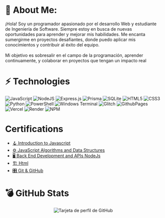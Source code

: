 # 💫 About Me:
¡Hola! Soy un programador apasionado por el desarrollo Web y estudiante de Ingeniería de Software. Siempre estoy en busca de nuevas oportunidades para aprender y mejorar mis habilidades. Me encanta sumergirme en proyectos desafiantes, donde puedo aplicar mis conocimientos y contribuir al éxito del equipo.<br><br>Mi objetivo es sobresalir en el campo de la programación, aprender continuamente, y colaborar en proyectos que tengan un impacto real

# ⚡ Technologies
![JavaScript](https://img.shields.io/badge/javascript-%23323330.svg?style=for-the-badge&logo=javascript&logoColor=%23F7DF1E) ![NodeJS](https://img.shields.io/badge/node.js-6DA55F?style=for-the-badge&logo=node.js&logoColor=white) ![Express.js](https://img.shields.io/badge/express.js-%23404d59.svg?style=for-the-badge&logo=express&logoColor=%2361DAFB) ![Prisma](https://img.shields.io/badge/Prisma-3982CE?style=for-the-badge&logo=Prisma&logoColor=white) ![SQLite](https://img.shields.io/badge/sqlite-%2307405e.svg?style=for-the-badge&logo=sqlite&logoColor=white) ![HTML5](https://img.shields.io/badge/html5-%23E34F26.svg?style=for-the-badge&logo=html5&logoColor=white) ![CSS3](https://img.shields.io/badge/css3-%231572B6.svg?style=for-the-badge&logo=css3&logoColor=white) ![Python](https://img.shields.io/badge/python-3670A0?style=for-the-badge&logo=python&logoColor=ffdd54) ![PowerShell](https://img.shields.io/badge/PowerShell-%235391FE.svg?style=for-the-badge&logo=powershell&logoColor=white) ![Windows Terminal](https://img.shields.io/badge/Windows%20Terminal-%234D4D4D.svg?style=for-the-badge&logo=windows-terminal&logoColor=white)  ![Glitch](https://img.shields.io/badge/glitch-%233333FF.svg?style=for-the-badge&logo=glitch&logoColor=white) ![GithubPages](https://img.shields.io/badge/github%20pages-121013?style=for-the-badge&logo=github&logoColor=white) ![Vercel](https://img.shields.io/badge/vercel-%23000000.svg?style=for-the-badge&logo=vercel&logoColor=white) ![Render](https://img.shields.io/badge/Render-%46E3B7.svg?style=for-the-badge&logo=render&logoColor=white) ![NPM](https://img.shields.io/badge/NPM-%23CB3837.svg?style=for-the-badge&logo=npm&logoColor=white)

# Certifications
- [🪝 Introduction to Javascript](https://www.sololearn.com/es/certificates/CC-X3C1GRTD)
- [⚙️ JavaScript Algorithms and Data Structures](https://www.freecodecamp.org/certification/NelsonArgumedo/javascript-algorithms-and-data-structures)
- [🖥️ Back End Development and APIs NodeJs](https://www.freecodecamp.org/certification/NelsonArgumedo/back-end-development-and-apis)
- [🏗️ Html](https://www.sololearn.com/es/certificates/CT-G9RFAICP)
- [🎛️ Git & GitHub](https://app.aluracursos.com/certificate/nelsonargumedo2809/git-github-repositorio-commit-versiones)

# 💣 GitHub Stats
<div align="center">
  <img src="https://github-profile-summary-cards.vercel.app/api/cards/profile-details?username=DarkSevenX&theme=github_dark" alt="Tarjeta de perfil de GitHub" />
</div>
<!-- ![](https://github-profile-summary-cards.vercel.app/api/cards/profile-details?username=DarkSevenX&theme=github_dark)-->
